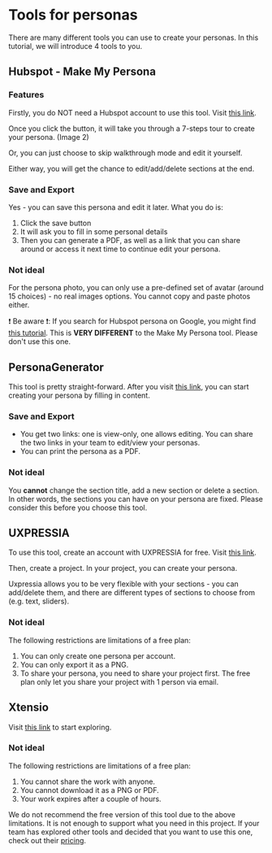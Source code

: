 # Tools for personas

There are many different tools you can use to create your personas. In this tutorial, we will introduce 4 tools to you.


## Hubspot - Make My Persona

### Features
Firstly, you do NOT need a Hubspot account to use this tool. Visit [this link](https://www.hubspot.com/make-my-persona).

Once you click the button, it will take you through a 7-steps tour to create your persona. (Image 2) 

Or, you can just choose to skip walkthrough mode and edit it yourself.

Either way, you will get the chance to edit/add/delete sections at the end. 


### Save and Export
Yes - you can save this persona and edit it later. What you do is: 
1. Click the save button
2. It will ask you to fill in some personal details
3. Then you can generate a PDF, as well as a link that you can share around or access it next time to continue edit your persona. 

### Not ideal
For the persona photo, you can only use a pre-defined set of avatar (around 15 choices) - no real images options. You cannot copy and paste photos either.

:exclamation: Be aware :exclamation:: If you search for Hubspot persona on Google, you might find [this tutorial](https://knowledge.hubspot.com/contacts/create-and-edit-personas). This is **VERY DIFFERENT** to the Make My Persona tool. Please don't use this one. 



## PersonaGenerator
This tool is pretty straight-forward.  After you visit [this link](https://personagenerator.com/), you can start creating your persona by filling in content.

### Save and Export
- You get two links: one is view-only, one allows editing. You can share the two links in your team to edit/view your personas.
- You can print the persona as a PDF. 

### Not ideal
You **cannot** change the section title, add a new section or delete a section. In other words, the sections you can have on your persona are fixed. Please consider this before you choose this tool. 



## UXPRESSIA
To use this tool, create an account with UXPRESSIA for free. Visit [this link](https://uxpressia.com/personas-online-tool).

Then, create a project. In your project, you can create your persona. 

Uxpressia allows you to be very flexible with your sections - you can add/delete them, and there are different types of sections to choose from (e.g. text, sliders). 

### Not ideal
The following restrictions are limitations of a free plan:
1. You can only create one persona per account. 
2. You can only export it as a PNG.
3. To share your persona, you need to share your project first. The free plan only let you share your project with 1 person via email. 



## Xtensio

Visit [this link](https://xtensio.com/user-persona-template/) to start exploring.

### Not ideal
The following restrictions are limitations of a free plan:
1. You cannot share the work with anyone.
2. You cannot download it as a PNG or PDF.
3. Your work expires after a couple of hours. 

We do not recommend the free version of this tool due to the above limitations. It is not enough to support what you need in this project.  If your team has explored other tools and decided that you want to use this one, check out their [pricing](https://xtensio.com/pricing/?_gl=1*rkelh8*_ga*OTU0NjY3MjY3LjE2NDIzOTQ0ODE.*_ga_EFSR9CLTP4*MTY0MjM5NDQ4MC4xLjEuMTY0MjM5NTU2Mi41Nw..).



